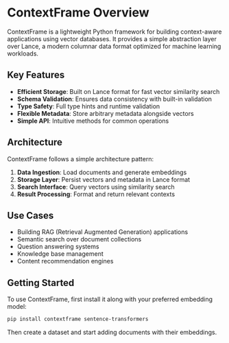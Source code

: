 # ContextFrame Overview

ContextFrame is a lightweight Python framework for building context-aware applications using vector databases. It provides a simple abstraction layer over Lance, a modern columnar data format optimized for machine learning workloads.

## Key Features

- **Efficient Storage**: Built on Lance format for fast vector similarity search
- **Schema Validation**: Ensures data consistency with built-in validation
- **Type Safety**: Full type hints and runtime validation
- **Flexible Metadata**: Store arbitrary metadata alongside vectors
- **Simple API**: Intuitive methods for common operations

## Architecture

ContextFrame follows a simple architecture pattern:

1. **Data Ingestion**: Load documents and generate embeddings
2. **Storage Layer**: Persist vectors and metadata in Lance format
3. **Search Interface**: Query vectors using similarity search
4. **Result Processing**: Format and return relevant contexts

## Use Cases

- Building RAG (Retrieval Augmented Generation) applications
- Semantic search over document collections
- Question answering systems
- Knowledge base management
- Content recommendation engines

## Getting Started

To use ContextFrame, first install it along with your preferred embedding model:

```bash
pip install contextframe sentence-transformers
```

Then create a dataset and start adding documents with their embeddings.